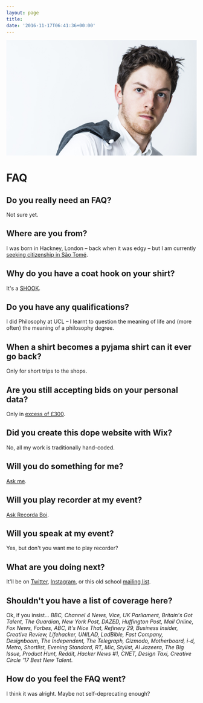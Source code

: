```yaml
---
layout: page
title:
date: '2016-11-17T06:41:36+00:00'
---
```

![Oli Frost](/img/olifrost.jpg)

# FAQ

## Do you really need an FAQ?
Not sure yet.

## Where are you from?
I was born in Hackney, London – back when it was edgy – but I am currently [seeking citizenship in São Tomé](/blog/sao-tome-citizen/).

## Why do you have a coat hook on your shirt?
It's a [SHOOK](/blog/shook-shirt-hook/).

## Do you have any qualifications?
I did Philosophy at UCL – I learnt to question the meaning of life and (more often) the meaning of a philosophy degree.

## When a shirt becomes a pyjama shirt can it ever go back?
Only for short trips to the shops.

## Are you still accepting bids on your personal data?
Only in [excess of £300](http://olifro.st/blog/data-on-ebay/).

## Did you create this dope website with Wix?
No, all my work is traditionally hand-coded.

## Will you do something for me?
<a href="mailto:{{ site.author.email }}">Ask me</a>.

## Will you play recorder at my event?
<a href="http://olifro.st/blog/britains-got-talent/">Ask Recorda Boi</a>.

## Will you speak at my event?
Yes, but don't you want me to play recorder?

## What are you doing next?
It'll be on <a href="https://twitter.com/realolifrost">Twitter</a>, <a href="https://www.instagram.com/realolifrost/">Instagram</a>, or this old school <a href="mailto:mail@olifro.st?subject=I'd like to join the mailing list&">mailing list</a>.

## Shouldn't you have a list of coverage here?
Ok, if you insist… *BBC, Channel 4 News, Vice, UK Parliament, Britain's Got Talent, The Guardian, New York Post, DAZED, Huffington Post, Mail Online, Fox News, Forbes, ABC, It's Nice That, Refinery 29, Business Insider, Creative Review, Lifehacker, UNILAD, LadBible, Fast Company, Designboom, The Independent, The Telegraph, Gizmodo, Motherboard, i-d, Metro, Shortlist, Evening Standard, RT, Mic, Stylist, Al Jazeera, The Big Issue, Product Hunt, Reddit, Hacker News #1, CNET, Design Taxi, Creative Circle '17 Best New Talent*.

## How do you feel the FAQ went?
I think it was alright. Maybe not self-deprecating enough?
